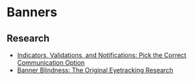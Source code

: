 # Banners

## Research

- [Indicators, Validations, and Notifications: Pick the Correct Communication Option](https://www.nngroup.com/articles/indicators-validations-notifications/)
- [Banner Blindness: The Original Eyetracking Research](https://www.nngroup.com/articles/banner-blindness-original-eyetracking/)
